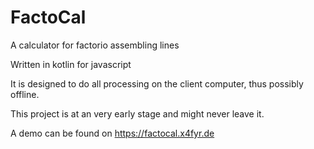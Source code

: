 # FactoCal
A calculator for factorio assembling lines

Written in kotlin for javascript

It is designed to do all processing on the client computer, thus possibly offline.

This project is at an very early stage and might never leave it.

A demo can be found on https://factocal.x4fyr.de
